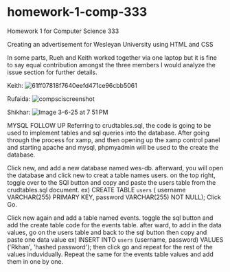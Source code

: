 # homework-1-comp-333
Homework 1 for Computer Science 333

Creating an advertisement for Wesleyan University using HTML and CSS

In some parts, Rueh and Keith worked together via one laptop but it is fine to say equal contribution amongst the three members I would analyze the issue section for further details.


Keith:
![61ff07818f7640eefd471ce96cbb5061](https://github.com/user-attachments/assets/fa9e6157-93f6-4bc1-8dae-230088f8773f)


Rufaida: 
![compsciscreenshot](https://github.com/user-attachments/assets/ebd24dea-6f43-4327-9ec7-2cc7cf8aea64)


Shikhar:
![Image 3-6-25 at 7 51 PM](https://github.com/user-attachments/assets/7f829c9d-e2f5-494e-b473-c08fdcfd75f2)


MYSQL FOLLOW UP
Referring to crudtables.sql, the code is going to be used to implement tables and sql queries into the database. 
After going through the process for xamp, and then opening up the xamp control panel and starting apache and mysql, phpmyadmin will be used to the create the database. 


Click new, and add a new database named wes-db. afterward, you will open the database and click new to creat a table names users. on the top right, toggle over to the SQl button and copy and paste the users table from the crudtables.sql document.
ex) CREATE TABLE  `users` (
    username VARCHAR(255) PRIMARY KEY, 
    password VARCHAR(255) NOT NULL);
Click Go.


Click new again and add a table named events. toggle the sql button and add the create table code for the events table. 
after ward, to add in the data values, go on the users table and back to the sql button then copy and paste one data value ex) 
INSERT INTO  `users` (username, password)
VALUES
 ('Rkhan', 'hashed password');
  then click go and repeat for the rest of the values induvidually. 
  Repeat the same for the events table values and add them in one by one. 

